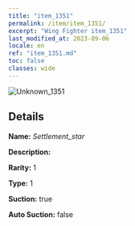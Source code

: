 ```yaml
---
title: "item_1351"
permalink: /item/item_1351/
excerpt: "Wing Fighter item_1351"
last_modified_at: 2023-09-06
locale: en
ref: "item_1351.md"
toc: false
classes: wide
---
```



 ![Unknown_1351](/images/item/Settlement_star_p.png)



## Details

 **Name:** *Settlement_star* 

 **Description:** 

 **Rarity:** 1 

 **Type:** 1 

 **Suction:** true 

 **Auto Suction:** false 


